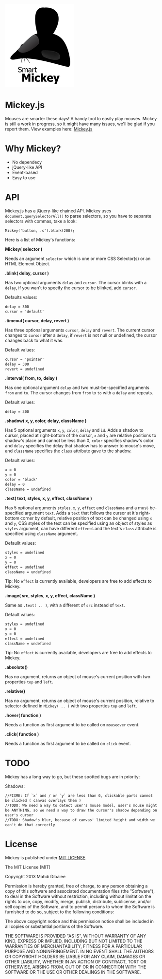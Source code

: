 <img src='./mickey.png' styles='display:block;text-align:center;margin: 0 auto;'>


Mickey.js
=========

Mouses are smarter these days! A handy tool to easily play mouses.
Mickey is still a work in progress, so it might have many issues, we'll be glad if you report them.
View examples here: [Mickey.js](http://mahdi-.github.io/Mickey.js/)


Why Mickey?
===========
<ul>
<li>No dependecy</li>
<li>jQuery-like API</li>
<li>Event-based</li>
<li>Easy to use</li>
</ul>

API
===

Mickey.js has a jQuery-like chained API. Mickey uses `document.querySelectorAll()` to parse selectors, so you have to separate selectors with commas, take a look:

	Mickey('button, .s').blink(200);

Here is a list of Mickey's functions:

<b>Mickey( selector )</b>

Needs an argument `selector` which is one or more CSS Selector(s) or an HTML Element Object.

<b>.blink( delay, cursor )</b>

Has two optional arguments `delay` and `cursor`. The cursor blinks with a `delay`, if you wan't to specify the cursor to be blinked, add `cursor`.

Defaults values:

	delay = 300
	cursor = 'default'

<b>.timeout( cursor, delay, revert )</b>

Has three optional arguments `cursor`, `delay` and `revert`. The current cursor changes to `cursor` after a `delay`, if `revert` is not null or undefined, the cursor changes back to what it was.

Default values:

	cursor = 'pointer'
	delay = 300
	revert = undefined

<b>.interval( from, to, delay )</b>

Has one optional argument `delay` and two must-be-specified arguments `from` and `to`. The cursor changes from `from` to `to` with a `delay` and repeats.

Default values:

	delay = 300

<b>.shadow( x, y, color, delay, className )</b>

Has 5 optional arguments `x`, `y`, `color`, `delay` and `id`. Adds a shadow to cursor, placed at right-bottom of the cursor, `x` and `y` are relative positions to shadow's place and cannot be less than 0, `color` specifies shadow's color and `delay` specifies the delay that shadow has to answer to mouse's move, and `className` specifies the `class` attribute gave to the shadow.

Default values:

	x = 0
	y = 0
	color = 'black'
	delay = 0
	className = undefined

<b>.text( text, styles, x, y, effect, className )</b>

Has 5 optional arguments `styles`, `x`, `y`, `effect` and `className` and a must-be-specified argument `text`. Adds a `text` that follows the cursor at it's right-bottom corner by default, relative position of text can be changed using `x` and `y`, CSS styles of the text can be specified using an object of styles as `styles` argument, can have different `effect`s and the text's `class` attribute is specified using `className` argument.

Defaullt values:

	styles = undefined
	x = 0
	y = 0
	effect = undefined
	className = undefined

Tip: No `effect` is currently available, developers are free to add effects to Mickey.

<b>.image( src, styles, x, y, effect, className )</b>

Same as `.text( .. )`, with a different of `src` instead of `text`.

Default values:

	styles = undefined
	x = 0
	y = 0
	effect = undefined
	className = undefined

Tip: No `effect` is currently available, developers are free to add effects to Mickey.


<b>.absolute()</b>

Has no argument, returns an object of mouse's current position with two properties `top` and `left`.

<b>.relative()</b>

Has no argument, returns an object of mouse's current position, relative to selector defined in `Mickey( .. )` with two properties `top` and `left`.

<b>.hover( function )</b>

Needs a function as first argument to be called on `mouseover` event.

<b>.click( function )</b>

Needs a function as first argument to be called on `click` event.

TODO
====

Mickey has a long way to go, but these spotted bugs are in priority:

Shadows:

	//FIXME: If `x` and / or `y` are less than 0, clickable parts cannot be clicked ( canvas overlays them )
	//TODO: We need a way to detect user's mouse model, user's mouse might be ANYTHING, so we need a way to draw the cursor's shadow depending on user's cursor
	//TODO: Shadow's blur, because of canvas' limited height and width we can't do that correctly


License
=======

Mickey is published under [MIT LICENSE](http://opensource.org/licenses/MIT).

The MIT License (MIT)

Copyright 2013 Mahdi Dibaiee

Permission is hereby granted, free of charge, to any person obtaining a copy
of this software and associated documentation files (the "Software"), to deal
in the Software without restriction, including without limitation the rights
to use, copy, modify, merge, publish, distribute, sublicense, and/or sell
copies of the Software, and to permit persons to whom the Software is
furnished to do so, subject to the following conditions:

The above copyright notice and this permission notice shall be included in
all copies or substantial portions of the Software.

THE SOFTWARE IS PROVIDED "AS IS", WITHOUT WARRANTY OF ANY KIND, EXPRESS OR
IMPLIED, INCLUDING BUT NOT LIMITED TO THE WARRANTIES OF MERCHANTABILITY,
FITNESS FOR A PARTICULAR PURPOSE AND NONINFRINGEMENT. IN NO EVENT SHALL THE
AUTHORS OR COPYRIGHT HOLDERS BE LIABLE FOR ANY CLAIM, DAMAGES OR OTHER
LIABILITY, WHETHER IN AN ACTION OF CONTRACT, TORT OR OTHERWISE, ARISING FROM,
OUT OF OR IN CONNECTION WITH THE SOFTWARE OR THE USE OR OTHER DEALINGS IN
THE SOFTWARE.
